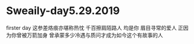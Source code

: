 # Sweaily-day5.29.2019
firster day 
这参差烙痕亦堪称热忱
千百擦肩陌路人  均是你 眉目寻常的爱人
正因为你曾被万箭加身
曾承蒙多少冷遇与质问才成为如今这个有故事的人
